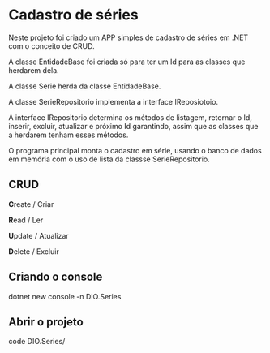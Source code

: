 # Cadastro de séries

Neste projeto foi criado um APP simples de cadastro de séries em .NET com o conceito de CRUD.

A classe EntidadeBase foi criada só para ter um Id para as classes que herdarem dela.

A classe Serie herda da classe EntidadeBase.

A classe SerieRepositorio implementa a interface IReposiotoio.

A interface IRepositorio determina os métodos de listagem, retornar o Id, inserir, excluir, atualizar e próximo Id garantindo, assim que as
classes que a herdarem tenham esses métodos.

O programa principal monta o cadastro em série, usando o banco de dados em memória com o uso de lista da classse SerieRepositorio.

## CRUD

**C**reate / Criar

**R**ead / Ler

**U**pdate / Atualizar

**D**elete / Excluir

## Criando o console

dotnet new console -n DIO.Series

## Abrir o projeto

code DIO.Series/


